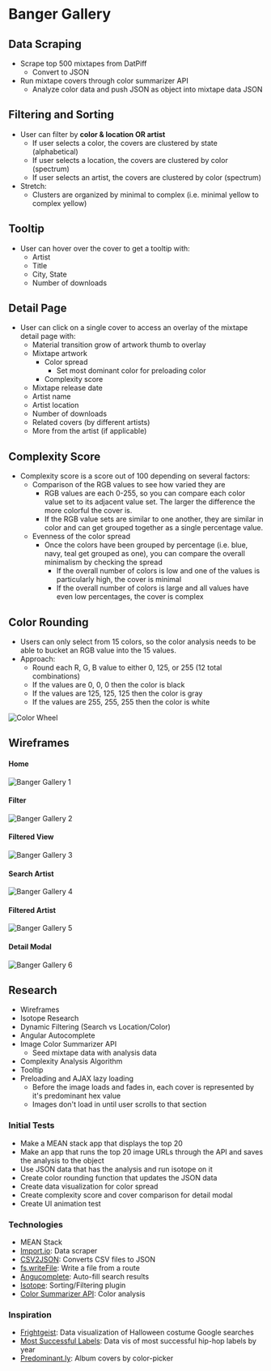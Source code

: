 # Banger Gallery

## Data Scraping
- Scrape top 500 mixtapes from DatPiff
  - Convert to JSON
- Run mixtape covers through color summarizer API
  - Analyze color data and push JSON as object into mixtape data JSON

## Filtering and Sorting
- User can filter by **color & location OR artist**
  - If user selects a color, the covers are clustered by state (alphabetical)
  - If user selects a location, the covers are clustered by color (spectrum)
  - If user selects an artist, the covers are clustered by color (spectrum)
- Stretch:
  - Clusters are organized by minimal to complex (i.e. minimal yellow to complex yellow)

## Tooltip
- User can hover over the cover to get a tooltip with:
  - Artist
  - Title
  - City, State
  - Number of downloads

## Detail Page
- User can click on a single cover to access an overlay of the mixtape detail page with:
  - Material transition grow of artwork thumb to overlay
  - Mixtape artwork
    - Color spread
      - Set most dominant color for preloading color
    - Complexity score
  - Mixtape release date
  - Artist name
  - Artist location
  - Number of downloads
  - Related covers (by different artists)
  - More from the artist (if applicable)

## Complexity Score
- Complexity score is a score out of 100 depending on several factors:
  - Comparison of the RGB values to see how varied they are
    - RGB values are each 0-255, so you can compare each color value set to its adjacent value set. The larger the difference the more colorful the cover is.
    - If the RGB value sets are similar to one another, they are similar in color and can get grouped together as a single percentage value.
  - Evenness of the color spread
    - Once the colors have been grouped by percentage (i.e. blue, navy, teal get grouped as one), you can compare the overall minimalism by checking the spread
      - If the overall number of colors is low and one of the values is particularly high, the cover is minimal
      - If the overall number of colors is large and all values have even low percentages, the cover is complex

## Color Rounding
- Users can only select from 15 colors, so the color analysis needs to be able to bucket an RGB value into the 15 values.
- Approach:
  - Round each R, G, B value to either 0, 125, or 255 (12 total combinations)
  - If the values are 0, 0, 0 then the color is black
  - If the values are 125, 125, 125 then the color is gray
  - If the values are 255, 255, 255 then the color is white

![Color Wheel](http://i.imgur.com/CWFDM5k.jpg)

## Wireframes

#### Home
![Banger Gallery 1](http://i.imgur.com/9F7B3X7.png)
#### Filter
![Banger Gallery 2](http://i.imgur.com/7lq7S6c.png)
#### Filtered View
![Banger Gallery 3](http://i.imgur.com/fBycEVc.png)
#### Search Artist
![Banger Gallery 4](http://i.imgur.com/IfbxbRc.png)
#### Filtered Artist
![Banger Gallery 5](http://i.imgur.com/tipeQkl.png)
#### Detail Modal
![Banger Gallery 6](http://i.imgur.com/LeizYwk.png)

## Research
- Wireframes
- Isotope Research
- Dynamic Filtering (Search vs Location/Color)
- Angular Autocomplete
- Image Color Summarizer API
  - Seed mixtape data with analysis data
- Complexity Analysis Algorithm
- Tooltip
- Preloading and AJAX lazy loading
  - Before the image loads and fades in, each cover is represented by it's predominant hex value
  - Images don't load in until user scrolls to that section

### Initial Tests
- Make a MEAN stack app that displays the top 20
- Make an app that runs the top 20 image URLs through the API and saves the analysis to the object
- Use JSON data that has the analysis and run isotope on it
- Create color rounding function that updates the JSON data
- Create data visualization for color spread
- Create complexity score and cover comparison for detail modal
- Create UI animation test

### Technologies
- MEAN Stack
- [Import.io](https://import.io/): Data scraper
- [CSV2JSON](http://www.csvjson.com/csv2json): Converts CSV files to JSON
- [fs.writeFile](https://nodejs.org/api/fs.html#fs_fs_writefile_file_data_options_callback): Write a file from a route
- [Angucomplete](http://ghiden.github.io/angucomplete-alt/): Auto-fill search results
- [Isotope](http://isotope.metafizzy.co/): Sorting/Filtering plugin
- [Color Summarizer API](http://mkweb.bcgsc.ca/color-summarizer/): Color analysis

### Inspiration
- [Frightgeist](https://frightgeist.withgoogle.com/): Data visualization of Halloween costume Google searches
- [Most Successful Labels](http://poly-graph.co/labels/): Data vis of most successful hip-hop labels by year
- [Predominant.ly](http://predominant.ly/): Album covers by color-picker
